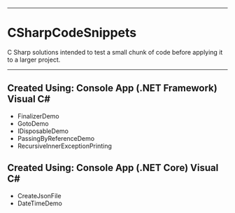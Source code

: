 ___

# CSharpCodeSnippets
C Sharp solutions intended to test a small chunk of code before applying it to a larger project.

___

## Created Using: Console App (.NET Framework) Visual C\#
* FinalizerDemo
* GotoDemo
* IDisposableDemo
* PassingByReferenceDemo
* RecursiveInnerExceptionPrinting

## Created Using: Console App (.NET Core) Visual C\#
* CreateJsonFile
* DateTimeDemo
